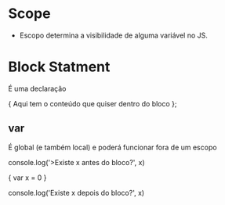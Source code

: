 # Scope

* Escopo determina a visibilidade de alguma variável no JS.

# Block Statment
É uma declaração

{
    Aqui tem o conteúdo que quiser dentro do bloco
};

## var
É global (e também local) e poderá funcionar fora de um escopo

console.log('>Existe x antes do bloco?', x)

{
    var x  = 0
}

console.log('Existe x depois do bloco?', x)
